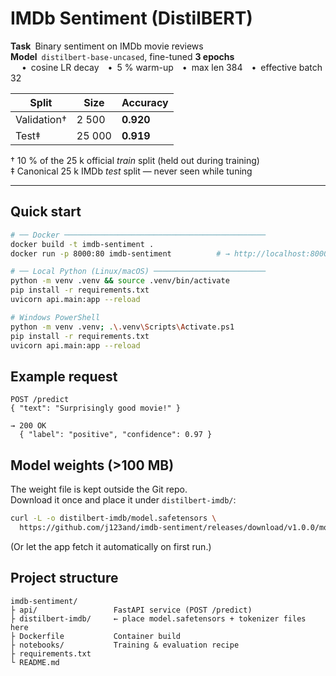 # IMDb Sentiment (DistilBERT)

**Task** Binary sentiment on IMDb movie reviews  
**Model** `distilbert-base-uncased`, fine-tuned **3 epochs**  
&nbsp; • cosine LR decay • 5 % warm-up • max len 384 • effective batch 32

| Split | Size | Accuracy |
|-------|------|----------|
| Validation† | 2 500 | **0.920** |
| Test‡ | 25 000 | **0.919** |

† 10 % of the 25 k official *train* split (held out during training)  
‡ Canonical 25 k IMDb *test* split — never seen while tuning

---

## Quick start

```bash
# ── Docker ─────────────────────────────────────────────
docker build -t imdb-sentiment .
docker run -p 8000:80 imdb-sentiment          # → http://localhost:8000/docs

# ── Local Python (Linux/macOS) ─────────────────────────
python -m venv .venv && source .venv/bin/activate
pip install -r requirements.txt
uvicorn api.main:app --reload

# Windows PowerShell
python -m venv .venv; .\.venv\Scripts\Activate.ps1
pip install -r requirements.txt
uvicorn api.main:app --reload
````

## Example request

```http
POST /predict
{ "text": "Surprisingly good movie!" }

→ 200 OK
  { "label": "positive", "confidence": 0.97 }
```

## Model weights (>100 MB)

The weight file is kept outside the Git repo.  
Download it once and place it under `distilbert-imdb/`:

```bash
curl -L -o distilbert-imdb/model.safetensors \
  https://github.com/j123and/imdb-sentiment/releases/download/v1.0.0/model.safetensors
```

(Or let the app fetch it automatically on first run.)

## Project structure

```text
imdb-sentiment/
├ api/                 FastAPI service (POST /predict)
├ distilbert-imdb/     ← place model.safetensors + tokenizer files here
├ Dockerfile           Container build
├ notebooks/           Training & evaluation recipe
├ requirements.txt
└ README.md
```




